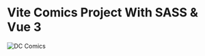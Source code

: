 # Vite Comics Project With SASS & Vue 3
![DC Comics](https://user-images.githubusercontent.com/113249037/207374158-50d6dec1-827a-49e3-b0e6-60254a454bce.png)
